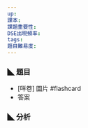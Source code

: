```yaml
---
up: 
課本: 
課題重要性: 
DSE出現頻率: 
tags: 
題目難易度:
---
```


### ◣ 題目
* [咩卷]
 圖片 #flashcard
* 答案
### ◣ 分析
<!--ID: 1730771687086-->
